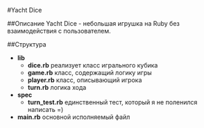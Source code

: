 #Yacht Dice

##Описание
Yacht Dice - небольшая игрушка на Ruby без взаимодействия с пользователем.

##Структура
*	<b>lib</b>
	*	<b>dice.rb</b> реализует класс игрального кубика
	*	<b>game.rb</b> класс, содержащий логику игры
	*	<b>player.rb</b> класс, описывающий игрока
	*	<b>turn.rb</b> логика хода
*	<b>spec</b>
	*	<b>turn_test.rb</b> единственный тест, который я не поленился написать =)
*	<b>main.rb</b> основной исполняемый файл